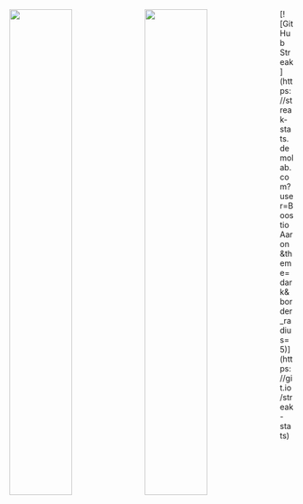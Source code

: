 
<img align="left" width="47%" src="https://github-readme-stats.vercel.app/api?username=BoostioAaron&show_icons=true&theme=dark" />
<img align="left" width="47%" src="https://github-readme-stats.vercel.app/api/top-langs/?username=BoostioAaron&layout=compact&theme=dark" />
[![GitHub Streak](https://streak-stats.demolab.com?user=BoostioAaron&theme=dark&border_radius=5)](https://git.io/streak-stats)


